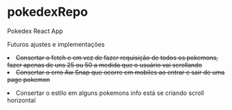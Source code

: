 # pokedexRepo
Pokedex React App

Futuros ajustes e implementações
<s><li>Consertar o fetch e em vez de fazer requisição de todos os pokemons, fazer apenas de uns 25 ou 50 a medida que o usuário vai scrollando</li></s>
<s><li>Consertar o erro Aw Snap que ocorre em mobiles ao entrar e sair de uma page pokemon</li></s>
<li>Consertar o estilo em alguns pokemons info está se criando scroll horizontal</li>
